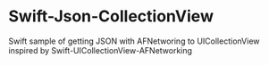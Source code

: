Swift-Json-CollectionView
=========================

Swift sample of getting JSON with AFNetworing to UICollectionView inspired by Swift-UICollectionView-AFNetworking
